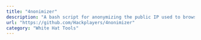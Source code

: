 ```yaml
---
title: "4nonimizer"
description: "A bash script for anonymizing the public IP used to browsing Internet, managing the connection to TOR network and to different VPNs providers (OpenVPN)."
url: "https://github.com/Hackplayers/4nonimizer"
category: "White Hat Tools"
---
```

